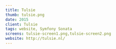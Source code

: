 ```yaml
---
title: Tulsie
thumb: tulsie.png
date: 2015
client: Tulsie
tags: website, Symfony Sonata
screens: tulsie-screen1.png,tulsie-screen2.png
website: http://tulsie.nl/
---
```

